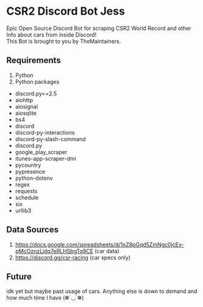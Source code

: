 # CSR2 Discord Bot Jess
Epic Open Source Discord Bot for scraping CSR2 World Record and other Info about cars from inside Discord!<br>
This Bot is brought to you by TheMaintainers.<br>

## Requirements
1. Python
2. Python packages
 - discord.py==2.5
 - aiohttp
 - aiosignal
 - aiosqlite
 - bs4
 - discord
 - discord-py-interactions
 - discord-py-slash-command
 - discord.py
 - google_play_scraper
 - itunes-app-scraper-dmi
 - pycountry
 - pypresence
 - python-dotenv
 - regex
 - requests
 - schedule
 - six
 - urllib3

## Data Sources
1. https://docs.google.com/spreadsheets/d/1nZ8pGqd5ZmNgc0jcEv-pMcOznzLjdq7eRLHSbgTq9CE (car data)
2. https://discord.gg/csr-racing (car specs only)

## Future
idk yet but maybe past usage of cars. Anything else is down to demand and how much time I have (❁´◡`❁)
